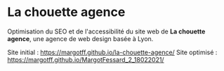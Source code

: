 # La chouette agence

Optimisation du SEO et de l'accessibilité du site web de __La chouette agence__, une agence de web design basée à Lyon.

Site initial : https://margotff.github.io/la-chouette-agence/
Site optimisé : https://margotff.github.io/MargotFessard_2_18022021/
